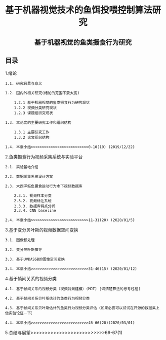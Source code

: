 # <center> 基于机器视觉技术的鱼饵投喂控制算法研究 </center>
## <center> 基于机器视觉的鱼类摄食行为研究</center>
## 目录
1.绪论

    1.1. 研究背景与意义

    1.2. 国内外相关研究(绪论的范围不要太宽)

        1.2.1 基于机器视觉的鱼类摄食行为研究现状
        1.2.2 视频分类研究现状
        1.2.3 课题组研究现状

    1.3. 本论文的主要研究工作和组织结构

        1.3.1 主要研究工作
        1.3.2 论文组织结构

    1.4. 本章小结>>>>>>>>>>>>>>>>>>>>>>>>>>0-10(10) (2019/12/22)

2.鱼类摄食行为视频采集系统与实验平台

    2.1. 实验基地介绍

    2.2. 数据采集系统设计方案

    2.3. 大西洋鲑鱼摄食运动行为水下视频数据库

        2.3.1. 视频样本分类
        2.3.2. 视频标注系统
        2.3.3. 数据库特点分析
        2.3.4. CNN baseline

    2.4. 本章小结>>>>>>>>>>>>>>>>>>>>>>>>>>11-31(20) (2020/01/5)

3.基于变分贝叶斯的视频数据空间变换

    3.1. 图像预处理

    3.2. 变分贝叶斯推导

    3.3. 基于UVDASSB的图像空间变换

    3.4. 本章小结>>>>>>>>>>>>>>>>>>>>>>>>>>31-46(15) (2020/01/12)

4.基于帧间关系的视频分类

    4.1. 基于帧间关系的视频分类（视频背景建模）(MDT) [讲清楚算法的思考过程]

    4.2. 基于帧间关系贝叶斯估计的鱼类行为视频分类

    4.3. 基于帧间关系贝叶斯估计的鱼类行为视频分类评估（如果必要可以试试在开源的数据集上做实验论证一下）

    4.4. 本章小结>>>>>>>>>>>>>>>>>>>>>>>>>>46-66(20)(2020/03/01)

5.总结与展望>>>>>>>>>>>>>>>>>>>>>>>>>>66-67(1)


